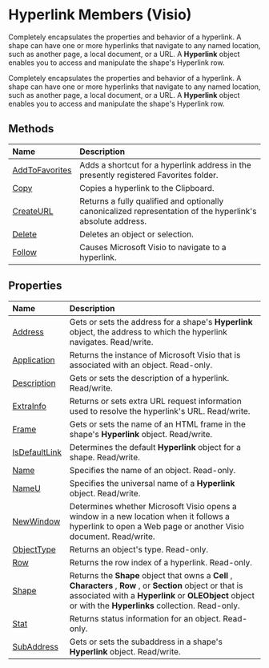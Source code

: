 
# Hyperlink Members (Visio)
Completely encapsulates the properties and behavior of a hyperlink. A shape can have one or more hyperlinks that navigate to any named location, such as another page, a local document, or a URL. A  **Hyperlink** object enables you to access and manipulate the shape's Hyperlink row.

Completely encapsulates the properties and behavior of a hyperlink. A shape can have one or more hyperlinks that navigate to any named location, such as another page, a local document, or a URL. A  **Hyperlink** object enables you to access and manipulate the shape's Hyperlink row.


## Methods



|**Name**|**Description**|
|:-----|:-----|
|[AddToFavorites](21a86316-6a59-dc7e-b4f1-0a3d034ba32a.md)|Adds a shortcut for a hyperlink address in the presently registered Favorites folder.|
|[Copy](cbda1c4d-c161-8266-1524-3e5ae3ea7ca5.md)|Copies a hyperlink to the Clipboard.|
|[CreateURL](3a9cdcb3-19cd-fe03-51a7-24b916b870cc.md)|Returns a fully qualified and optionally canonicalized representation of the hyperlink's absolute address.|
|[Delete](a288cec6-ea84-9c7a-6bf1-b876d32bd468.md)|Deletes an object or selection.|
|[Follow](e415caa8-68b9-5c96-71f0-599655dc6cf3.md)|Causes Microsoft Visio to navigate to a hyperlink.|

## Properties



|**Name**|**Description**|
|:-----|:-----|
|[Address](289cc2d6-d147-0ef9-e09e-12127c74072a.md)|Gets or sets the address for a shape's  **Hyperlink** object, the address to which the hyperlink navigates. Read/write.|
|[Application](e966d22e-7041-8dde-1bca-7d890d3cc982.md)|Returns the instance of Microsoft Visio that is associated with an object. Read-only.|
|[Description](d037466c-84e3-3390-f93d-4cf2cec4b158.md)|Gets or sets the description of a hyperlink. Read/write.|
|[ExtraInfo](b5370912-5580-4c76-088d-265f87d1b37d.md)|Returns or sets extra URL request information used to resolve the hyperlink's URL. Read/write.|
|[Frame](1c1cda8f-6bb6-3ab3-8410-3a0bc36643ba.md)|Gets or sets the name of an HTML frame in the shape's  **Hyperlink** object. Read/write.|
|[IsDefaultLink](5a958e11-cf88-c45d-829a-805af9fd9f3a.md)|Determines the default  **Hyperlink** object for a shape. Read/write.|
|[Name](349ac99c-79ef-c337-fbb3-c067c2814bd7.md)|Specifies the name of an object. Read-only.|
|[NameU](967521cd-a54f-988f-0188-d8025390f2d8.md)|Specifies the universal name of a  **Hyperlink** object. Read/write.|
|[NewWindow](a86cb7c6-c1e5-eb54-09ce-6f111c3a42ce.md)|Determines whether Microsoft Visio opens a window in a new location when it follows a hyperlink to open a Web page or another Visio document. Read/write.|
|[ObjectType](a043ce7a-40d1-2231-3e72-e7e6d01a850f.md)|Returns an object's type. Read-only.|
|[Row](7f1f1bb8-82cc-d110-39d1-3aae9647234b.md)|Returns the row index of a hyperlink. Read-only.|
|[Shape](554b5282-d7dd-1aca-c579-ab11daf42837.md)|Returns the  **Shape** object that owns a **Cell** , **Characters** , **Row** , or **Section** object or that is associated with a **Hyperlink** or **OLEObject** object or with the **Hyperlinks** collection. Read-only.|
|[Stat](fe8f4832-79cb-2b43-36dc-bc067d7a0e01.md)|Returns status information for an object. Read-only.|
|[SubAddress](e384fd34-7696-042d-12a3-a2aae949ce43.md)|Gets or sets the subaddress in a shape's  **Hyperlink** object. Read/write.|
